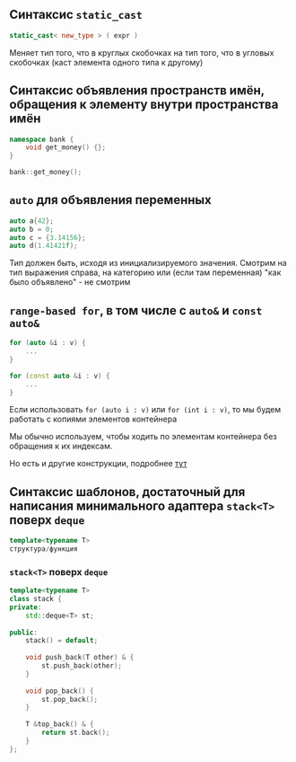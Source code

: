 ## Синтаксис `static_cast`
```C++
static_cast< new_type > ( expr )
```
Меняет тип того, что в круглых скобочках на тип того, что в угловых скобочках (каст элемента одного типа к другому)

## Синтаксис объявления пространств имён, обращения к элементу внутри пространства имён
```C++
namespace bank {
    void get_money() {};
}

bank::get_money();
```

## `auto` для объявления переменных
```C++
auto a{42};
auto b = 0;
auto c = {3.14156};
auto d(1.41421f);
```
Тип должен быть, исходя из инициализируемого значения. Смотрим на тип выражения справа, на категорию или (если там переменная) "как было объявлено" - не смотрим

## `range-based for`, в том числе с `auto&` и `const auto&`
```C++
for (auto &i : v) {
    ...
}

for (const auto &i : v) {
    ...
}
```
Если использовать `for (auto i : v)` или `for (int i : v)`, то мы будем работать с копиями элементов контейнера

Мы обычно используем, чтобы ходить по элементам контейнера без обращения к их индексам.

Но есть и другие конструкции, подробнее [тут](https://en.cppreference.com/w/cpp/language/range-for)

## Синтаксис шаблонов, достаточный для написания минимального адаптера `stack<T>` поверх `deque`
```C++
template<typename T> 
структура/функция
```

### `stack<T>` поверх `deque`
```C++
template<typename T>
class stack {
private:
    std::deque<T> st;
    
public:
    stack() = default;
    
    void push_back(T other) & {
        st.push_back(other);
    }
    
    void pop_back() {
        st.pop_back();
    }
    
    T &top_back() & {
        return st.back();
    }
};
```
